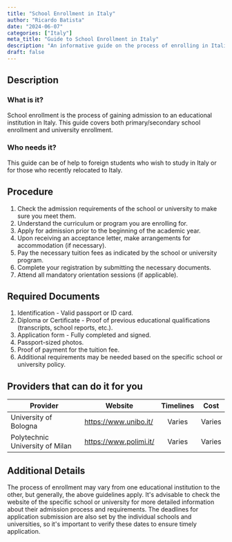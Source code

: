 ```yaml
---
title: "School Enrollment in Italy"
author: "Ricardo Batista"
date: "2024-06-07"
categories: ["Italy"]
meta_title: "Guide to School Enrollment in Italy"
description: "An informative guide on the process of enrolling in Italian schools and universities."
draft: false
---
```


## Description
### What is it?
School enrollment is the process of gaining admission to an educational institution in Italy. This guide covers both primary/secondary school enrollment and university enrollment.

### Who needs it?
This guide can be of help to foreign students who wish to study in Italy or for those who recently relocated to Italy.

## Procedure
1. Check the admission requirements of the school or university to make sure you meet them.
2. Understand the curriculum or program you are enrolling for.
3. Apply for admission prior to the beginning of the academic year.
4. Upon receiving an acceptance letter, make arrangements for accommodation (if necessary).
5. Pay the necessary tuition fees as indicated by the school or university program.
6. Complete your registration by submitting the necessary documents.
7. Attend all mandatory orientation sessions (if applicable).

## Required Documents
1. Identification - Valid passport or ID card.
2. Diploma or Certificate - Proof of previous educational qualifications (transcripts, school reports, etc.).
3. Application form - Fully completed and signed.
4. Passport-sized photos.
5. Proof of payment for the tuition fee.
6. Additional requirements may be needed based on the specific school or university policy.

## Providers that can do it for you

| Provider                  |     Website                           |    Timelines       |       Cost      |
| ------------------ | --------------------- | :-------------: | :-------------: |
| University of Bologna   |  https://www.unibo.it/        |     Varies       |  Varies      |
| Polytechnic University of Milan       |  https://www.polimi.it/ |      Varies     |      Varies    |

## Additional Details
The process of enrollment may vary from one educational institution to the other, but generally, the above guidelines apply. It's advisable to check the website of the specific school or university for more detailed information about their admission process and requirements. The deadlines for application submission are also set by the individual schools and universities, so it's important to verify these dates to ensure timely application.